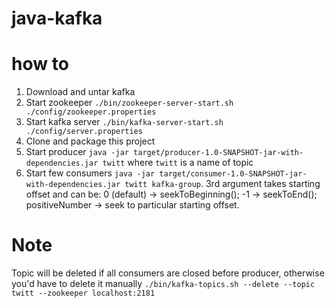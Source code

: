 # java-kafka

# how to

1) Download and untar kafka
2) Start zookeeper ```./bin/zookeeper-server-start.sh ./config/zookeeper.properties```
3) Start kafka server ```./bin/kafka-server-start.sh ./config/server.properties```
4) Clone and package this project
5) Start producer ```java -jar target/producer-1.0-SNAPSHOT-jar-with-dependencies.jar twitt``` where ```twitt``` is a name of topic
6) Start few consumers ```java -jar target/consumer-1.0-SNAPSHOT-jar-with-dependencies.jar twitt kafka-group```. 3rd argument takes starting offset and can be: 0 (default) -> seekToBeginning(); -1 -> seekToEnd(); positiveNumber -> seek to particular starting offset.
# Note
Topic will be deleted if all consumers are closed before producer, otherwise you'd have to delete it manually ```./bin/kafka-topics.sh --delete --topic twitt --zookeeper localhost:2181```